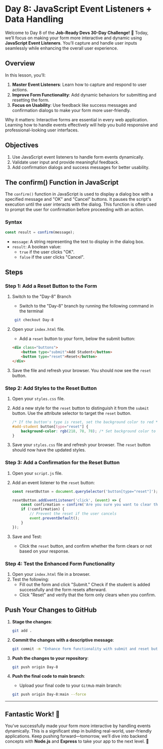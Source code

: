 # Day 8: JavaScript Event Listeners + Data Handling

Welcome to Day 8 of the **Job-Ready Devs 30-Day Challenge!** 🎉 Today, we’ll focus on making your form more interactive and dynamic using **JavaScript Event Listeners**. You’ll capture and handle user inputs seamlessly while enhancing the overall user experience.

## Overview
In this lesson, you’ll:

1. **Master Event Listeners**: Learn how to capture and respond to user actions.
2. **Improve Form Functionality**: Add dynamic behaviors for submitting and resetting the form.
3. **Focus on Usability**: Use feedback like success messages and confirmation dialogs to make your form more user-friendly.  

Why it matters: Interactive forms are essential in every web application. Learning how to handle events effectively will help you build responsive and professional-looking user interfaces.

## Objectives
1. Use JavaScript event listeners to handle form events dynamically.
2. Validate user input and provide meaningful feedback.
3. Add confirmation dialogs and success messages for better usability.

## The confirm() Function in JavaScript
The `confirm()` function in JavaScript is used to display a dialog box with a specified message and "OK" and "Cancel" buttons. It pauses the script's execution until the user interacts with the dialog. This function is often used to prompt the user for confirmation before proceeding with an action.

### Syntax
```javascript
const result = confirm(message);
```

- `message`: A string representing the text to display in the dialog box.
- `result`: A boolean value:
    - `true` if the user clicks "OK".
    - `false` if the user clicks "Cancel".
    

## Steps
### Step 1: Add a Reset Button to the Form
1. Switch to the "Day-8" Branch
    - Switch to the "Day-8" branch by running the following command in the terminal
    ```bash
     git checkout Day-8
    ```
    
2. Open your `index.html` file.
    - Add a `reset` button to your form, below the submit button:

    ```html
    <div class="buttons">
        <button type="submit">Add Student</button>
        <button type="reset">Reset</button>
    </div>
    ```

3. Save the file and refresh your browser. You should now see the `reset` button.


### Step 2: Add Styles to the Reset Button
1. Open your `styles.css` file.
2. Add a new style for the `reset` button to distinguish it from the `submit` button. Use the attribute selector to target the `reset` button.
    ```css
    /* If the button's type is reset, set the background color to red */
    #add-student button[type="reset"] {
        background-color: rgb(218, 78, 78); /* Set background color to red for reset type */
    }
    ```

3. Save your `styles.css` file and refresh your browser. The `reset` button should now have the updated styles.


### Step 3: Add a Confirmation for the Reset Button
1. Open your `script.js` file.
2. Add an event listener to the `reset` button:
    ```javascript
    const resetButton = document.querySelector('button[type="reset"]');

    resetButton.addEventListener('click', (event) => {
        const confirmation = confirm('Are you sure you want to clear the form?');
        if (!confirmation) {
            // Prevent the reset if the user cancels
            event.preventDefault();
        }
    });
    ```

3. Save and Test:
    - Click the `reset` button, and confirm whether the form clears or not based on your response.


### Step 4: Test the Enhanced Form Functionality
1. Open your `index.html` file in a browser.
2. Test the following:
    - Fill out the form and click "Submit." Check if the student is added successfully and the form resets afterward.
    - Click "Reset" and verify that the form only clears when you confirm.


## Push Your Changes to GitHub
1. **Stage the changes**:
    ```bash
    git add .
    ```

2. **Commit the changes with a descriptive message**:
    ```bash
    git commit -m "Enhance form functionality with submit and reset buttons"
    ```

3. **Push the changes to your repository**:
    ```bash
    git push origin Day-8
    ```

4. **Push the final code to main branch**:
    - Upload your final code to your `GitHub` main branch:
    ```bash
    git push origin Day-8:main --force
    ```

---

## Fantastic Work! 🎉
You’ve successfully made your form more interactive by handling events dynamically. This is a significant step in building real-world, user-friendly applications. Keep pushing forward—tomorrow, we’ll dive into backend concepts with **Node.js** and **Express** to take your app to the next level. 🚀
